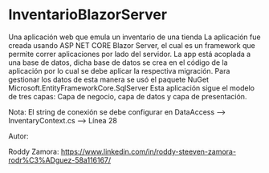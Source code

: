 # InventarioBlazorServer
Una aplicación web que emula un inventario de una tienda
La aplicación fue creada usando ASP NET CORE Blazor Server, el cual es un framework que permite correr aplicaciones por lado del servidor.
La app está acoplada a una base de datos, dicha base de datos se crea en el código de la aplicación por lo cual se debe aplicar la respectiva migración.
Para gestionar los datos de esta manera se usó el paquete NuGet Microsoft.EntityFrameworkCore.SqlServer
Esta aplicación sigue el modelo de tres capas: Capa de negocio, capa de datos y capa de presentación.

Nota: El string de conexión se debe configurar en DataAccess --> InventaryContext.cs --> Línea 28

Autor: 

Roddy Zamora: https://www.linkedin.com/in/roddy-steeven-zamora-rodr%C3%ADguez-58a116167/


